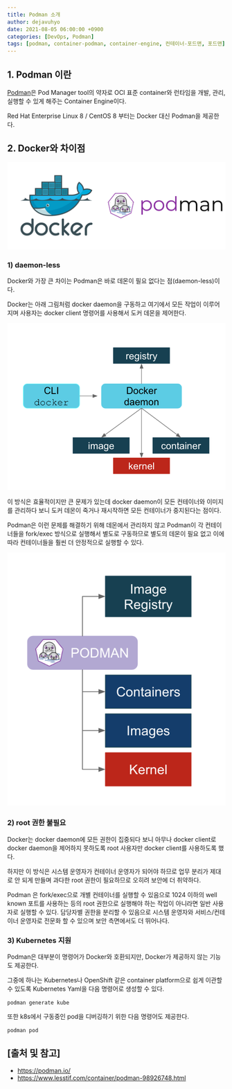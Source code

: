 ```yaml
---
title: Podman 소개
author: dejavuhyo
date: 2021-08-05 06:00:00 +0900
categories: [DevOps, Podman]
tags: [podman, container-podman, container-engine, 컨테이너-포드맨, 포드맨]
---
```


## 1. Podman 이란
[Podman](https://podman.io/)은 Pod Manager tool의 약자로 OCI 표준 container와 런타임을 개발, 관리, 실행할 수 있게 해주는 Container Engine이다.

Red Hat Enterprise Linux 8 / CentOS 8 부터는 Docker 대신 Podman을 제공한다.

## 2. Docker와 차이점

![docker-podman](/assets/img/2021-08-05-podman/docker-podman.png)

### 1) daemon-less
Docker와 가장 큰 차이는 Podman은 바로 데몬이 필요 없다는 점(daemon-less)이다.

Docker는 아래 그림처럼 docker daemon을 구동하고 여기에서 모든 작업이 이루어지며 사용자는 docker client 명령어를 사용해서 도커 데몬을 제어한다.

![docker-works](/assets/img/2021-08-05-podman/docker-works.png)

이 방식은 효율적이지만 큰 문제가 있는데 docker daemon이 모든 컨테이너와 이미지를 관리하다 보니 도커 데몬이 죽거나 재시작하면 모든 컨테이너가 중지된다는 점이다.

Podman은 이런 문제를 해결하기 위해 데몬에서 관리하지 않고 Podman이 각 컨테이너들을 fork/exec 방식으로 실행해서 별도로 구동하므로 별도의 데몬이 필요 없고 이에 따라 컨테이너들을 훨씬 더 안정적으로 실행할 수 있다.

![podman-works](/assets/img/2021-08-05-podman/podman-works.png)

### 2) root 권한 불필요
Docker는 docker daemon에 모든 권한이 집중되다 보니 아무나 docker client로 docker daemon을 제어하지 못하도록 root 사용자만 docker client를 사용하도록 했다.

하지만 이 방식은 시스템 운영자가 컨테이너 운영자가 되어야 하므로 업무 분리가 제대로 안 되게 만들며 과다한 root 권한이 필요하므로 오히려 보안에 더 취약하다.

Podman 은 fork/exec으로 개별 컨테이너를 실행할 수 있음으로 1024 이하의 well known 포트를 사용하는 등의 root 권한으로 실행해야 하는 작업이 아니라면 일반 사용자로 실행할 수 있다. 담당자별 권한을 분리할 수 있음으로 시스템 운영자와 서비스/컨테이너 운영자로 전문화 할 수 있으며 보안 측면에서도 더 뛰어나다.

### 3) Kubernetes 지원
Podman은 대부분이 명령어가 Docker와 호환되지만, Docker가 제공하지 않는 기능도 제공한다.

그중에 하나는 Kubernetes나 OpenShift 같은 container platform으로 쉽게 이관할 수 있도록 Kubernetes Yaml을 다음 명령어로 생성할 수 있다.

```text
podman generate kube
```

또한 k8s에서 구동중인 pod을 디버깅하기 위한 다음 명령어도 제공한다.

```text
podman pod
```

## [출처 및 참고]
* <https://podman.io/>
* <https://www.lesstif.com/container/podman-98926748.html>
